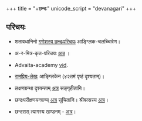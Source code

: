+++
title = "+छन्दः"
unicode_script = "devanagari"
+++

## परिचयः
- शतावधानिनो [गणेशस्य छन्दःपरिचयः](http://www.youtube.com/watch?v=vO9mRinm2tc) आङ्ग्लिक-चलच्चित्रेण।
- अ-र-मित्र-कृत-परिचयः [अत्र](https://www.youtube.com/watch?v=I14_t0fyGp0) ।
- Advaita-academy [vid](https://www.youtube.com/watch?v=MObTO26u08U).
- [रामप्रिय-लेखः](https://docs.google.com/file/d/0Bxc_Vgxp0P2RVVRHUEp1bDRvTWM/edit) आङ्ग्लिकेन (४२तमं पृष्ठं दृश्यताम्)। 

- लक्षणग्रन्था दृश्यन्ताम् [अत्र](https://docs.google.com/spreadsheets/d/1YTU1e2CIeUXqsu06z_pfugpt3lkMeXeZLbLauOtksCQ/edit#gid=1755855185) सङ्गृहीतानि।
- छन्दःपरीक्षणयन्त्राण्य् [अत्र](http://sanskrit-coders.github.io/content/meter/) सूचितानि। श्रीवत्सस्य [अत्र](http://sanskritmetres.appspot.com)।

- छन्दसस् त्यागस्य खण्डनम् \- [अत्र](http://www.online-literature.com/pg-wodehouse/4328/)।


